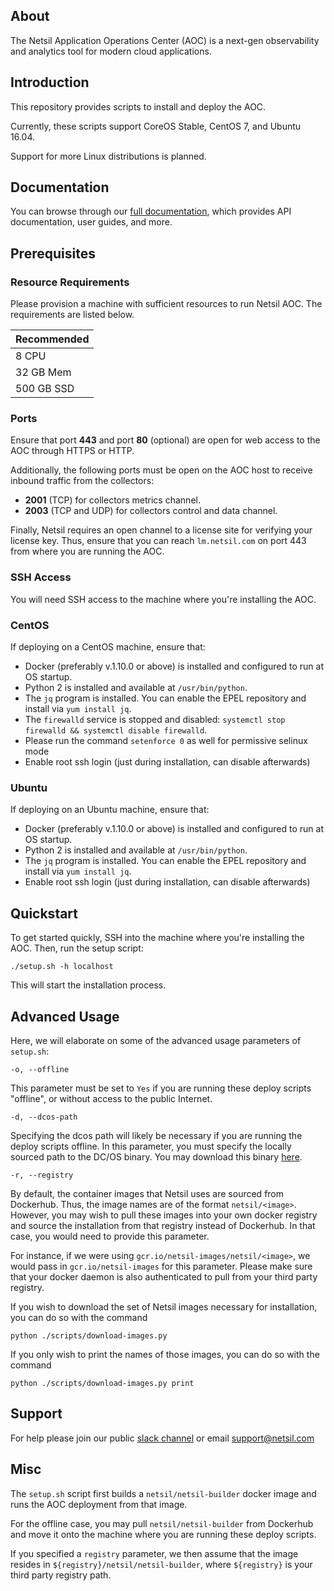 ## About
The Netsil Application Operations Center (AOC) is a next-gen observability and analytics tool for modern cloud applications.

## Introduction
This repository provides scripts to install and deploy the AOC.

Currently, these scripts support CoreOS Stable, CentOS 7, and Ubuntu 16.04.

Support for more Linux distributions is planned.

## Documentation
You can browse through our [full documentation](https://docs.netsil.io), which provides API documentation, user guides, and more.

## Prerequisites 
### Resource Requirements
Please provision a machine with sufficient resources to run Netsil AOC. The requirements are listed below.

| Recommended |
| ----------- |
| 8 CPU       |
| 32 GB Mem   |
| 500 GB SSD  |

### Ports
Ensure that port **443** and port **80** (optional) are open for web access to the AOC through HTTPS or HTTP.

Additionally, the following ports must be open on the AOC host to receive inbound traffic from the collectors:
* **2001** (TCP) for collectors metrics channel.
* **2003** (TCP and UDP) for collectors control and data channel.

Finally, Netsil requires an open channel to a license site for verifying your license key.
Thus, ensure that you can reach `lm.netsil.com` on port 443 from where you are running the AOC.

### SSH Access
You will need SSH access to the machine where you're installing the AOC.

### CentOS
If deploying on a CentOS machine, ensure that:
* Docker (preferably v.1.10.0 or above) is installed and configured to run at OS startup.
* Python 2 is installed and available at `/usr/bin/python`.
* The `jq` program is installed. You can enable the EPEL repository and install via `yum install jq`.
* The `firewalld` service is stopped and disabled: `systemctl stop firewalld && systemctl disable firewalld`.
* Please run the command `setenforce 0` as well for permissive selinux mode
* Enable root ssh login (just during installation, can disable afterwards)

### Ubuntu
If deploying on an Ubuntu machine, ensure that:
* Docker (preferably v.1.10.0 or above) is installed and configured to run at OS startup.
* Python 2 is installed and available at `/usr/bin/python`.
* The `jq` program is installed. You can enable the EPEL repository and install via `yum install jq`.
* Enable root ssh login (just during installation, can disable afterwards)

## Quickstart
To get started quickly, SSH into the machine where you're installing the AOC.
Then, run the setup script:

`./setup.sh -h localhost`

This will start the installation process.

## Advanced Usage
Here, we will elaborate on some of the advanced usage parameters of `setup.sh`:

`-o, --offline`

This parameter must be set to `Yes` if you are running these deploy scripts "offline", or without access to the public Internet.

`-d, --dcos-path`

Specifying the dcos path will likely be necessary if you are running the deploy scripts offline.
In this parameter, you must specify the locally sourced path to the DC/OS binary. 
You may download this binary [here](https://downloads.dcos.io/dcos/EarlyAccess/commit/14509fe1e7899f439527fb39867194c7a425c771/dcos_generate_config.sh).

`-r, --registry`

By default, the container images that Netsil uses are sourced from Dockerhub. Thus, the image names are of the format `netsil/<image>`.
However, you may wish to pull these images into your own docker registry and source the installation from that registry instead of Dockerhub. In that case, you would need to provide this parameter.

For instance, if we were using `gcr.io/netsil-images/netsil/<image>`, we would pass in `gcr.io/netsil-images` for this parameter.
Please make sure that your docker daemon is also authenticated to pull from your third party registry.

If you wish to download the set of Netsil images necessary for installation, you can do so with the command
```
python ./scripts/download-images.py
```

If you only wish to print the names of those images, you can do so with the command
```
python ./scripts/download-images.py print
```

## Support
For help please join our public [slack channel](http://slack.netsil.com) or email support@netsil.com

## Misc
The `setup.sh` script first builds a `netsil/netsil-builder` docker image and runs the AOC deployment from that image.

For the offline case, you may pull `netsil/netsil-builder` from Dockerhub and move it onto the machine where you are running these deploy scripts.

If you specified a `registry` parameter, we then assume that the image resides in `${registry}/netsil/netsil-builder`, where `${registry}` is your third party registry path.
